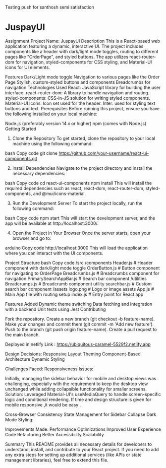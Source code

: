 Testing push for santhosh semi satisfaction


# JuspayUI
Assignment
Project Name: JuspayUI
Description
This is a React-based web application featuring a dynamic, interactive UI. The project includes components like a header with dark/light mode toggles, routing to different pages like "OrderPage", and styled buttons. The app utilizes react-router-dom for navigation, styled-components for CSS styling, and Material-UI icons for UI elements.

Features
Dark/Light mode toggle
Navigation to various pages like the Order Page
Stylish, custom-styled buttons and components
Breadcrumbs for navigation
Technologies Used
React: JavaScript library for building the user interface.
react-router-dom: A library to handle navigation and routing.
styled-components: CSS-in-JS solution for writing styled components.
Material-UI Icons: Icon set used for the header.
Inter: used for styling text buttons and text.
Prerequisites
Before running this project, ensure you have the following installed on your local machine:

Node.js (preferably version 14.x or higher)
npm (comes with Node.js)
Getting Started
1. Clone the Repository
To get started, clone the repository to your local machine using the following command:

bash
Copy code
git clone https://github.com/your-username/react-ui-components.git


2. Install Dependencies
Navigate to the project directory and install the necessary dependencies:

bash
Copy code
cd react-ui-components
npm install
This will install the required dependencies such as react, react-dom, react-router-dom, styled-components, and @mui/icons-material.

3. Run the Development Server
To start the project locally, run the following command:

bash
Copy code
npm start
This will start the development server, and the app will be available at http://localhost:3000/.

4. Open the Project in Your Browser
Once the server starts, open your browser and go to:

arduino
Copy code
http://localhost:3000
This will load the application where you can interact with the UI components.

Project Structure
bash
Copy code
/src
  /components
    Header.js                # Header component with dark/light mode toggle
    OrderButton.js           # Button component for navigating to OrderPage
    Breadcrumbs.js           # Breadcrumbs component for navigation
    PrimarySearchAppBar.js   # Search bar component
  /utilities
    Breadcrumps.js           # Breadcrumb component utility
    searchbar.js             # Custom search bar component
  /assets
    logo.png                 # Logo or image assets
  App.js                     # Main App file with routing setup
  index.js                   # Entry point for React app


Features Added
Dynamic theme switching
Data fetching and integration with a backend
Unit tests using Jest
Contributing

Fork the repository.
Create a new branch (git checkout -b feature-name).
Make your changes and commit them (git commit -m 'Add new feature').
Push to the branch (git push origin feature-name).
Create a pull request to the main branch.

Deployed in netlify
Link : https://ubiquitous-caramel-5529f2.netlify.app


Design Decisions:
Responsive Layout
Theming
Component-Based Architecture
Dynamic Styling

Challenges Faced:
Responsiveness Issues:

Initially, managing the sidebar behavior for mobile and desktop views was challenging, especially with the requirement to keep the desktop view unchanged while adding collapsible functionality for smaller screens.
Solution: Leveraged Material-UI's useMediaQuery to handle screen-specific logic and conditional rendering.
If time and design structure is given for mobile responsive ,it would be easy .

Cross-Browser Consistency
State Management for Sidebar Collapse
Dark Mode Styling:

Improvements Made:
Performance Optimizations
Improved User Experience
Code Refactoring
Better Accessibility
Scalability


Summary
This README provides all necessary details for developers to understand, install, and contribute to your React project. If you need to add any extra steps for setting up additional services (like APIs or state management libraries), feel free to extend this file.

